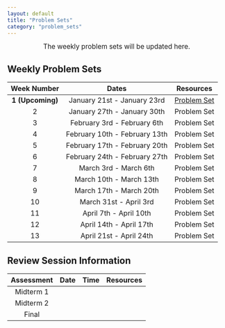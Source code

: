 ```yaml
---
layout: default
title: "Problem Sets"
category: "problem_sets"
---
```


<div style="text-align: center; font-size: 110%;">
    The weekly problem sets will be updated here.
</div>

## Weekly Problem Sets

| Week Number | Dates | Resources |
|:-----------:|:-----:|:---------:|
| **1 (Upcoming)** | January 21st - January 23rd | [Problem Set]() |
| 2 | January 27th - January 30th | Problem Set |
| 3 | February 3rd - February 6th | Problem Set |
| 4 | February 10th - February 13th | Problem Set |
| 5 | February 17th - February 20th | Problem Set |
| 6 | February 24th - February 27th | Problem Set |
| 7 | March 3rd - March 6th | Problem Set |
| 8 | March 10th - March 13th | Problem Set |
| 9 | March 17th - March 20th | Problem Set |
| 10 | March 31st - April 3rd | Problem Set |
| 11 | April 7th - April 10th | Problem Set |
| 12 | April 14th - April 17th | Problem Set |
| 13 | April 21st - April 24th | Problem Set |

## Review Session Information

| Assessment | Date | Time | Resources |
|:----------:|:----:|:----:|:---------:|
| Midterm 1 |  |  |  |
| Midterm 2 |  |  |  |
| Final |  |  |  |
